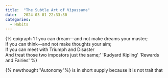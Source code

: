 ```yaml
---
title:  "The Subtle Art of Vipassana"
date:   2024-03-01 22:33:30
categories:
  - Habits
---
```


{% epigraph 'If you can dream—and not make dreams your master;<br>
If you can think—and not make thoughts your aim;<br>
If you can meet with Triumph and Disaster<br>
And treat those two impostors just the same;' 'Rudyard Kipling' 'Rewards and Fairies' %}


{% newthought "Autonomy"%} is in short supply because it is not trait that
